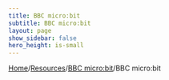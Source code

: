 ```yaml
---
title: BBC micro:bit
subtitle: BBC micro:bit
layout: page
show_sidebar: false
hero_height: is-small
---
```


[Home](../..)/[Resources](..)/[BBC micro:bit](.)/BBC micro:bit

